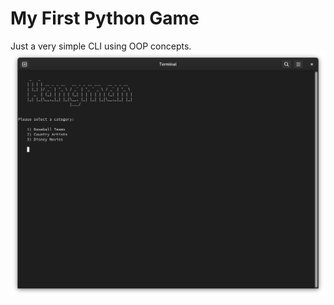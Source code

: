 # My First Python Game
Just a very simple CLI using OOP concepts.
![Screenshot of Hangman game](screenshots/menu.png "Hangman Menu")